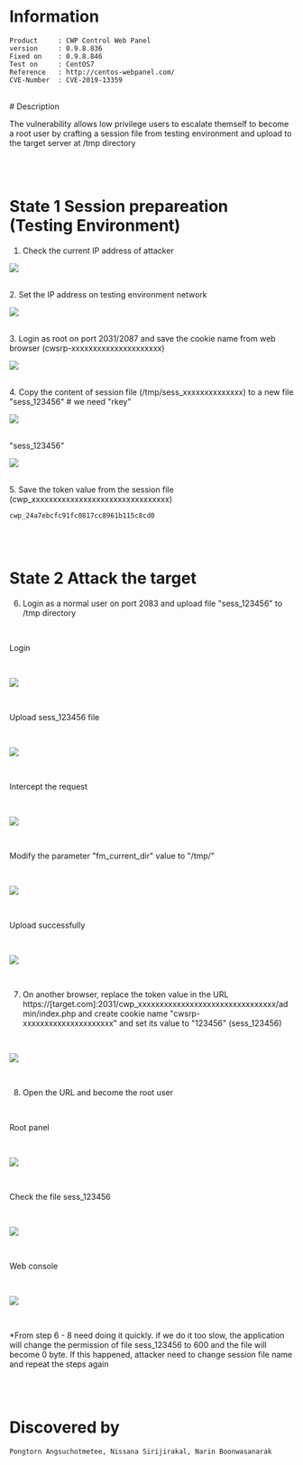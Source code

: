 
# Information
```
Product     : CWP Control Web Panel
version     : 0.9.8.836
Fixed on    : 0.9.8.846
Test on     : CentOS7
Reference   : http://centos-webpanel.com/
CVE-Number  : CVE-2019-13359
```

<br>
# Description

The vulnerability allows low privilege users to escalate themself to become a root user by crafting a session file from testing environment and upload to the target server at /tmp directory

<br><br>

# State 1 Session prepareation (Testing Environment)
1. Check the current IP address of attacker

![](resources/cve-2019-13359.md/2019-07-06-11-27-02.png)

<br>
2. Set the IP address on testing environment network

<br>

![](resources/cve-2019-13359.md/2019-07-06-11-27-15.png)

<br>
3. Login as root on port 2031/2087 and save the cookie name from web browser (cwsrp-xxxxxxxxxxxxxxxxxxxxx)

<br>

![](resources/cve-2019-13359.md/2019-07-06-11-27-37.png)

<br>
4. Copy the content of session file (/tmp/sess_xxxxxxxxxxxxxx) to a new file "sess_123456"                  # we need "rkey"

<br>

![](resources/cve-2019-13359.md/2019-07-06-11-30-40.png)

<br>
"sess_123456"

<br>

![](resources/cve-2019-13359.md/2019-07-06-11-31-02.png)

<br>
5. Save the token value from the session file (cwp_xxxxxxxxxxxxxxxxxxxxxxxxxxxxxxxx)

```
cwp_24a7ebcfc91fc0817cc8961b115c8cd0
```

<br><br>

# State 2 Attack the target

6. Login as a normal user on port 2083 and upload file "sess_123456" to /tmp directory

<br>

Login

<br>

![](resources/cve-2019-13359.md/2019-07-06-11-33-00.png)

<br>

Upload sess_123456 file

<br>

![](resources/cve-2019-13359.md/2019-07-06-11-33-24.png)

<br>

Intercept the request

<br>

![](resources/cve-2019-13359.md/2019-07-06-11-34-01.png)

<br>

Modify the parameter "fm_current_dir" value to "/tmp/"

<br>

![](resources/cve-2019-13359.md/2019-07-06-11-34-35.png)

<br>

Upload successfully

<br>

![](resources/cve-2019-13359.md/2019-07-06-11-34-55.png)

<br>

7. On another browser, replace the token value in the URL https://[target.com]:2031/cwp_xxxxxxxxxxxxxxxxxxxxxxxxxxxxxxxx/admin/index.php and create cookie name "cwsrp-xxxxxxxxxxxxxxxxxxxxx" and set its value to "123456" (sess_123456)

<br>

![](resources/cve-2019-13359.md/2019-07-06-11-38-27.png)

<br>

8.  Open the URL and become the root user

<br>

Root panel

<br>

![](resources/cve-2019-13359.md/2019-07-06-11-39-17.png)

<br>

Check the file sess_123456

<br>

![](resources/cve-2019-13359.md/2019-07-06-11-40-00.png)

<br>

Web console

<br>

![](resources/cve-2019-13359.md/2019-07-06-11-48-39.png)

<br>

*From step 6 - 8 need doing it quickly. if we do it too slow, the application will change the permission of file sess_123456 to 600 and the file will become 0 byte. If this happened, attacker need to change session file name and repeat the steps again

<br><br>

# Discovered by
```
Pongtorn Angsuchotmetee, Nissana Sirijirakal, Narin Boonwasanarak
```